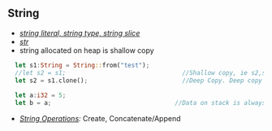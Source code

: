 ## String
- *[string literal, string type, string slice](String_Literal_Type_Slice)*
- *[str](str)*
- string allocated on heap is shallow copy
```rust
  let s1:String = String::from("test");
  //let s2 = s1;                                //Shallow copy, ie s2,s1 both point to same memory. COMPLIER ERROR
  let s2 = s1.clone();                          //Deep Copy. Deep copy is costly operation.
  
  let a:i32 = 5;
  let b = a;                                  //Data on stack is always deep copied
```
- *[String Operations](Operations):* Create, Concatenate/Append
